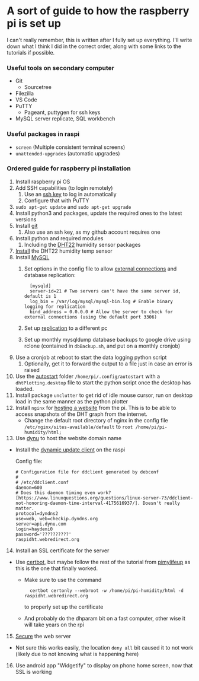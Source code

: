 
# A sort of guide to how the raspberry pi is set up
I can't really remember, this is written after I fully set up everything. I'll write down what I think I did in the correct order, along with some links to the tutorials if possible.

### Useful tools on secondary computer
- Git
  - Sourcetree
- Filezilla
- VS Code
- PuTTY
  - Pageant, puttygen for ssh keys
- MySQL server replicate, SQL workbench

### Useful packages in raspi
- ```screen``` (Multiple consistent terminal screens)
- ```unattended-upgrades``` (automatic upgrades)

### Ordered guide for raspberry pi installation
1. Install raspberry pi OS
2. Add SSH capabilities (to login remotely)
   1. Use an [ssh key](https://pimylifeup.com/raspberry-pi-ssh-keys/) to log in automatically
   2. Configure that with PuTTY
3. ```sudo apt-get update``` and ```sudo apt-get upgrade```
4. Install python3 and packages, update the required ones to the latest versions
5. Install [git](https://projects.raspberrypi.org/en/projects/getting-started-with-git)
   1. Also use an ssh key, as my github account requires one
6. Install python and required modules
   1. Including the [DHT22](https://pimylifeup.com/raspberry-pi-humidity-sensor-dht22/) humidity sensor packages
7. [Install](https://pimylifeup.com/raspberry-pi-humidity-sensor-dht22/) the DHT22 humidity temp sensor 
8. Install [MySQL](https://pimylifeup.com/raspberry-pi-mysql/)
   1. Set options in the config file to allow [external connections](https://howtoraspberrypi.com/enable-mysql-remote-connection-raspberry-pi/) and database replication: 

            [mysqld]
            server-id=21 # Two servers can't have the same server id, default is 1
            log_bin = /var/log/mysql/mysql-bin.log # Enable binary logging for replication
            bind_address = 0.0.0.0 # Allow the server to check for external connections (using the default port 3306)
    1. Set up [replication](https://www.digitalocean.com/community/tutorials/how-to-set-up-replication-in-mysql) to a different pc
    2. Set up monthly mysqldump database backups to google drive using rclone (contained in ```dbBackup.sh```, and put on a monthly cronjob)
9. Use a cronjob at reboot to start the data logging python script
   1. Optionally, get it to forward the output to a file just in case an error is raised
10. Use the [autostart](https://learn.sparkfun.com/tutorials/how-to-run-a-raspberry-pi-program-on-startup/method-2-autostart) folder ```/home/pi/.config/autostart``` with a ```dhtPlotting.desktop``` file to start the python script once the desktop has loaded.
11. Install package ```unclutter``` to get rid of idle mouse cursor, run on desktop load in the same manner as the python plotter
12. Install ```nginx``` for [hosting a website](https://pimylifeup.com/raspberry-pi-nginx/) from the pi. This is to be able to access snapshots of the DHT graph from the internet.
    - Change the default root directory of nginx in the config file ```/etc/nginx/sites-available/default``` to ```root /home/pi/pi-humidity/html;```
13. Use [dynu](https://www.dynu.com/en-US/ControlPanel/DDNS) to host the website domain name
   - Install the [dynamic update client](https://www.dynu.com/DynamicDNS/IPUpdateClient/DDClient) on the raspi

      Config file:

         # Configuration file for ddclient generated by debconf
         #
         # /etc/ddclient.conf
         daemon=600 
         # Does this daemon timing even work? [https://www.linuxquestions.org/questions/linux-server-73/ddclient-not-honoring-daemon-time-interval-4175616937/]. Doesn't really matter.
         protocol=dyndns2
         use=web, web=checkip.dyndns.org
         server=api.dynu.com
         login=haydeni0
         password='??????????'
         raspidht.webredirect.org
14. Install an SSL certificate for the server
  - Use [certbot](https://certbot.eff.org/lets-encrypt/otherpip-nginx), but maybe follow the rest of the tutorial from [pimylifeup](https://pimylifeup.com/raspberry-pi-ssl-lets-encrypt/) as this is the one that finally worked.
    - Make sure to use the command

            certbot certonly --webroot -w /home/pi/pi-humidity/html -d raspidht.webredirect.org
      to properly set up the certificate
    - And probably do the dhparam bit on a fast computer, other wise it will take years on the rpi
15. [Secure](https://arstechnica.com/gadgets/2012/11/how-to-set-up-a-safe-and-secure-web-server/4/) the web server
  - Not sure this works easily, the location ```deny all``` bit caused it to not work (likely due to not knowing what is happening here)
16. Use android app "Widgetify" to display on phone home screen, now that SSL is working
